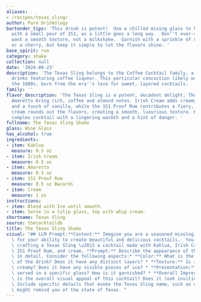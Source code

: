 ```yaml
---
aliases:
- /recipes/texas_sling/
author: Pure Drinkology
bartender_tips: 'This drink is potent!  Use a chilled mixing glass to keep it cool.  Start
  with a small pour of 151, as a little goes a long way.  Don''t over-shake - you
  want a smooth texture, not a milkshake.  Garnish with a sprinkle of cocoa powder
  or a cherry, but keep it simple to let the flavors shine. '
base_spirit: rum
category: shake
collection: null
date: '2024-09-23'
description: 'The Texas Sling belongs to the Coffee Cocktail family, a category of
  drinks featuring coffee liqueur. This particular concoction likely originated in
  the 1980s, born from the era''s love for sweet, layered cocktails.  '
family: ''
flavor_description: 'The Texas Sling is a potent, decadent delight. The Kahlua and
  Amaretto bring rich, coffee and almond notes. Irish Cream adds creamy sweetness
  and a touch of vanilla, while the 151 Proof Rum contributes a fiery, boozy kick.  The
  cream rounds out the flavors, creating a smooth, luxurious texture. Expect a rich,
  complex cocktail with a lingering warmth and a hint of danger. '
fullname: The Texas Sling Shake
glass: Wine Glass
has_alcohol: true
ingredients:
- item: Kahlua
  measure: 0.5 oz
- item: Irish Cream
  measure: 0.5 oz
- item: Amaretto
  measure: 0.5 oz
- item: 151 Proof Rum
  measure: 0.5 oz Bacardi
- item: Cream
  measure: 1 oz
instructions:
- item: Blend with Ice until smooth.
- item: Serve in a tulip glass, top with whip cream.
shortname: Texas Sling
source: thecocktaildb
title: The Texas Sling Shake
visual: "## LLM Prompt:**Context:** Imagine you are a seasoned mixologist, renowned\
  \ for your ability to create beautiful and delicious cocktails.  You've just finished\
  \ crafting a Texas Sling \u2013 a cocktail made with Kahlua, Irish Cream, Amaretto,\
  \ 151 Proof Rum, and cream. **Prompt:** Describe the appearance of the Texas Sling\
  \ in detail. Consider the following aspects:* **Color:** What is the overall color\
  \ of the drink? Does it have any distinct layers? * **Texture:** Is it smooth and\
  \ creamy? Does it have any visible pieces of ice? * **Presentation:** Is the drink\
  \ served in a specific glass? How is it garnished? * **Overall Impression:** What\
  \ is the overall visual appeal of this cocktail? Does it look inviting and delicious?**Bonus:**\
  \ Include specific details that evoke the Texas Sling name, such as elements that\
  \ might remind you of the state of Texas. "
---
```



